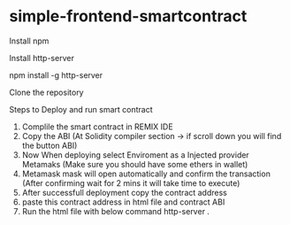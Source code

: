 # simple-frontend-smartcontract


Install npm 

Install http-server 

npm install -g http-server 

Clone the repository 


Steps to Deploy and run smart contract

1. Complile the smart contract in REMIX IDE
2. Copy the ABI (At Solidity compiler section -> if scroll down you will find the button ABI)
3. Now When deploying select Enviroment as a Injected provider Metamaks (Make sure you should have some ethers in wallet)
4. Metamask mask will open automatically and confirm the transaction (After confirming wait for 2 mins it will take time to execute)
5. After successfull deployment copy the contract address
6. paste this contract address in html file and contract ABI
7. Run the html file with below command
   http-server .
   
